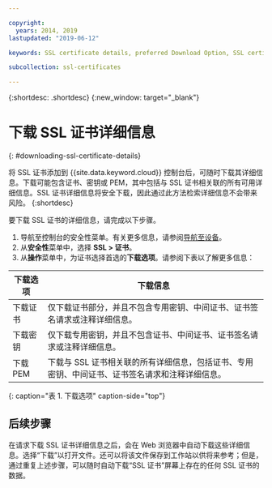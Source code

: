 ```yaml
---

copyright:
  years: 2014, 2019
lastupdated: "2019-06-12"

keywords: SSL certificate details, preferred Download Option, SSL certificate download details

subcollection: ssl-certificates

---
```


{:shortdesc: .shortdesc}
{:new_window: target="_blank"}

# 下载 SSL 证书详细信息
{: #downloading-ssl-certificate-details}

将 SSL 证书添加到 {{site.data.keyword.cloud}} 控制台后，可随时下载其详细信息。下载可能包含证书、密钥或 PEM，其中包括与 SSL 证书相关联的所有可用详细信息。SSL 证书详细信息将安全下载，因此通过此方法检索详细信息不会带来风险。
{:shortdesc}

要下载 SSL 证书的详细信息，请完成以下步骤。

1. 导航至控制台的安全性菜单。有关更多信息，请参阅[导航至设备](/docs/infrastructure/ssl-certificates?topic=virtual-servers-navigating-devices)。
2. 从**安全性**菜单中，选择 **SSL > 证书**。
3. 从**操作**菜单中，为证书选择首选的**下载选项**。请参阅下表以了解更多信息：

|下载选项|下载信息|
| -------------------- | -------------------- |
|下载证书|仅下载证书部分，并且不包含专用密钥、中间证书、证书签名请求或注释详细信息。|
|下载密钥|仅下载专用密钥，并且不包含证书、中间证书、证书签名请求或注释详细信息。|
|下载 PEM|下载与 SSL 证书相关联的所有详细信息，包括证书、专用密钥、中间证书、证书签名请求和注释详细信息。|
{: caption="表 1. 下载选项" caption-side="top"}

## 后续步骤

在请求下载 SSL 证书详细信息之后，会在 Web 浏览器中自动下载这些详细信息。选择“下载”以打开文件。还可以将该文件保存到工作站以供将来参考；但是，通过重复上述步骤，可以随时自动下载“SSL 证书”屏幕上存在的任何 SSL 证书的数据。

